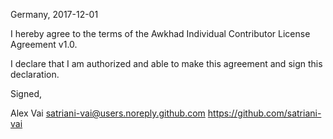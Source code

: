 Germany, 2017-12-01

I hereby agree to the terms of the Awkhad Individual Contributor License
Agreement v1.0.

I declare that I am authorized and able to make this agreement and sign this
declaration.

Signed,

Alex Vai satriani-vai@users.noreply.github.com https://github.com/satriani-vai
